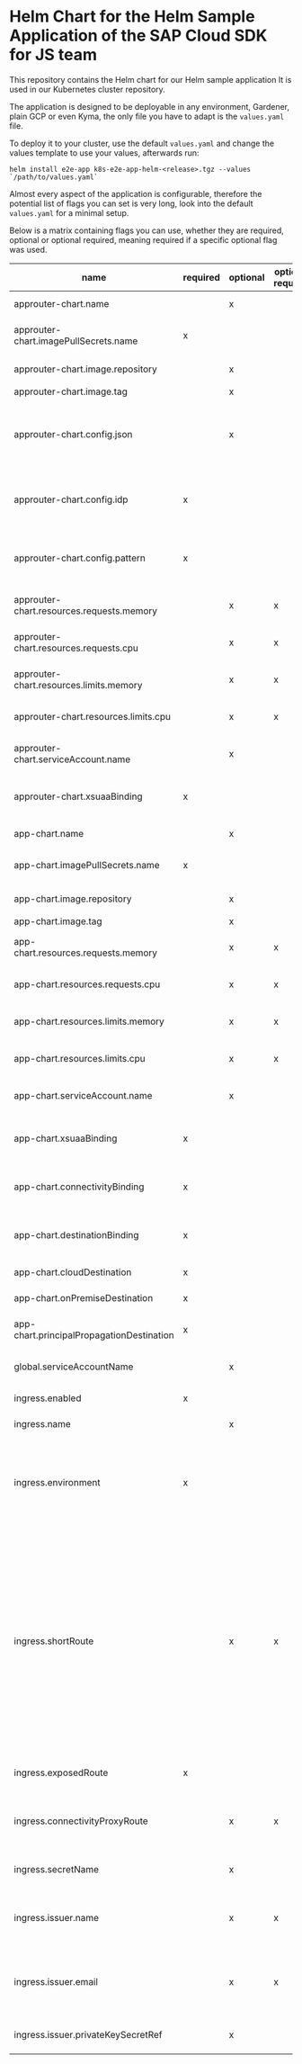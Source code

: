 # Helm Chart for the Helm Sample Application of the SAP Cloud SDK for JS team
This repository contains the Helm chart for our Helm sample application
It is used in our Kubernetes cluster repository.

The application is designed to be deployable in any environment, Gardener, plain GCP or even Kyma, the only file you have to adapt is the `values.yaml` file.

To deploy it to your cluster, use the default `values.yaml` and change the values template to use your values, afterwards run:

```
helm install e2e-app k8s-e2e-app-helm-<release>.tgz --values `/path/to/values.yaml`
```

Almost every aspect of the application is configurable, therefore the potential list of flags you can set is very long, look into the default `values.yaml` for a minimal setup.

Below is a matrix containing flags you can use, whether they are required, optional or optional required, meaning required if a specific optional flag was used.

| name | required | optional | optional required | default | description |
|---|---|---|---|---|---|
| approuter-chart.name | | x | | `approuter-chart` | Name of the chart and all its CRDs |
| approuter-chart.imagePullSecrets.name | x | | | | Name of the secret to pull the approuter image |
| approuter-chart.image.repository | | x | | `docker-cloudsdk.docker.repositories.sap.ondemand.com/k8s-approuter` | Name of the image to use |
| approuter-chart.image.tag | | x | | `latest` | Tag of the image |
| approuter-chart.config.json | | x | | The app is served under /backend-app/ | Contains the entire approuter config, can be provided in JSON format, can't be used together with `config.idp` |
| approuter-chart.config.idp | x | | | | Name of the Identity Provider to use, required unless the whole config.json is provided |
| approuter-chart.config.pattern | x | | | | The `TENANT_HOST_PATTERN` to use for your approuter for multi-tenancy |
| approuter-chart.resources.requests.memory | | x | x | `256Mi` | If any resource parameter is given, all have to be used |
| approuter-chart.resources.requests.cpu | | x | x | `500m` | If any resource parameter is given, all have to be used |
| approuter-chart.resources.limits.memory | | x | x | `512Mi` | If any resource parameter is given, all have to be used |
| approuter-chart.resources.limits.cpu | | x | x | `1000m` | If any resource parameter is given, all have to be used |
| approuter-chart.serviceAccount.name | | x | | `default` | Service account to use for the deployment |
| approuter-chart.xsuaaBinding | x | | | | Name of the secret that contains the xsuaa service binding |
| app-chart.name | | x | | `app-chart` | Name of the chart and all its CRDs |
| app-chart.imagePullSecrets.name | x | | | | Name of the secret to pull the app image |
| app-chart.image.repository | | x | | `docker-cloudsdk.docker.repositories.sap.ondemand.com/k8s-e2e-app` | Name of the image to use |
| app-chart.image.tag | | x | | `latest` | Tag of the image |
| app-chart.resources.requests.memory | | x | x | `256Mi` | If any resource parameter is given, all have to be used |
| app-chart.resources.requests.cpu | | x | x | `500m` | If any resource parameter is given, all have to be used |
| app-chart.resources.limits.memory | | x | x | `512Mi` | If any resource parameter is given, all have to be used |
| app-chart.resources.limits.cpu | | x | x | `1000m` | If any resource parameter is given, all have to be used |
| app-chart.serviceAccount.name | | x | | `default` | Service account to use for the deployment |
| app-chart.xsuaaBinding | x | | | | Name of the secret that contains the xsuaa service binding |
| app-chart.connectivityBinding | x | | | | Name of the secret that contains the connectivity service binding |
| app-chart.destinationBinding | x | | | | Name of the secret that contains the destination service binding |
| app-chart.cloudDestination | x | | | | Name of a cloud destination |
| app-chart.onPremiseDestination | x | | | | Name of a On-Premise destination |
| app-chart.principalPropagationDestination | x | | | | Name of a principal propagation destination |
| global.serviceAccountName | | x | | `default` | ServiceAccount that is used for all CRDs of the chart |
| ingress.enabled | x | | | | Whether to enable an ingress true/false |
| ingress.name | | x | | `k8s-e2e-app-helm` | Name of the charts CRDs |
| ingress.environment | x | | | | Kind of environment, either `gardener` or `generic`, if `generic` is used you will have to specify `ingress.issuer` values |
| ingress.shortRoute | | x | x | | If your exposed route is longer than 64 characters, you have to specify a shorter route, since `letsencrypt` needs one route that is shorter than 64 characters to function, the shortest available route would be your DNS, but only if that route is exposable, if you deploy to Gardener this won't be possible without specifying enviromnment as `gardener` |
| ingress.exposedRoute | x | | | | The route that will point at your approuter |
| ingress.connectivityProxyRoute | | x | x | | If the connectivity proxy doesn't have valid TLS yet, you have to configure it here |
| ingress.secretName | | x | | `tls-secret` | Name of the secret that will contain all certificates |
| ingress.issuer.name | | x | x | `letsencrypt-production` | Name of the issuer to use, if you don't specify a name a letsencrypt issuer will be created |
| ingress.issuer.email | | x | x | | Email that will be used to register to letsencrypt, only required if no `ingress.issuer.name` was provided |
| ingress.issuer.privateKeySecretRef | | x | | `tls-private-key` | Name of the secret that will contain your private key |
